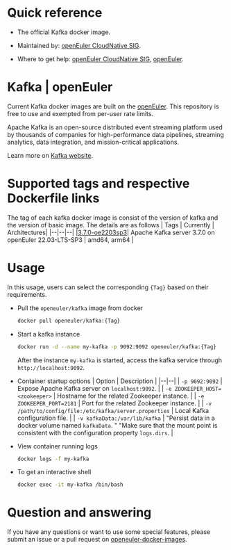 # Quick reference

- The official Kafka docker image.

- Maintained by: [openEuler CloudNative SIG](https://gitee.com/openeuler/cloudnative).

- Where to get help: [openEuler CloudNative SIG](https://gitee.com/openeuler/cloudnative), [openEuler](https://gitee.com/openeuler/community).
# Kafka | openEuler
Current Kafka docker images are built on the [openEuler](https://repo.openeuler.org/). This repository is free to use and exempted from per-user rate limits.

Apache Kafka is an open-source distributed event streaming platform used by thousands of companies for high-performance data pipelines, streaming analytics, data integration, and mission-critical applications.

Learn more on [Kafka website](https://kafka.apache.org/).


# Supported tags and respective Dockerfile links
The tag of each kafka docker image is consist of the version of kafka and the version of basic image. The details are as follows
| Tags | Currently |  Architectures|
|--|--|--|
|[3.7.0-oe2203sp3](https://gitee.com/openeuler/openeuler-docker-images/blob/master/kafka/3.7.0/22.03-lts-sp3/Dockerfile)| Apache Kafka server 3.7.0 on openEuler 22.03-LTS-SP3 | amd64, arm64 |


# Usage
In this usage, users can select the corresponding `{Tag}`  based on their requirements.

- Pull the `openeuler/kafka` image from docker
	```bash
	docker pull openeuler/kafka:{Tag}
	```
- Start a kafka instance

	```bash
	docker run -d --name my-kafka -p 9092:9092 openeuler/kafka:{Tag}
	```
	After the instance `my-kafka` is started, access the kafka service through `http://localhost:9092`.

- Container startup options
	| Option | Description |
	|--|--|
	| `-p 9092:9092`	 | 	Expose Apache Kafka server on `localhost:9092`. |
    | `-e ZOOKEEPER_HOST=<zookeeper>` | Hostname for the related Zookeeper instance. |
    | `-e ZOOKEEPER_PORT=2181`	| 	Port for the related Zookeeper instance. |
    | `-v /path/to/config/file:/etc/kafka/server.properties` | Local Kafka configuration file. |
    | `-v kafkaData:/var/lib/kafka` | "Persist data in a docker volume named `kafkaData`. " "Make sure that the mount point is consistent with the configuration property `logs.dirs`. |

- View container running logs
	```bash
	docker logs -f my-kafka
	```
- To get an interactive shell
	```bash
	docker exec -it my-kafka /bin/bash
	```

# Question and answering
If you have any questions or want to use some special features, please submit an issue or a pull request on [openeuler-docker-images](https://gitee.com/openeuler/openeuler-docker-images).